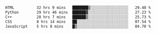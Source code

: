 <!--START_SECTION:waka-->

```txt
HTML          32 hrs 9 mins   ███████▒░░░░░░░░░░░░░░░░░   29.40 %
Python        29 hrs 46 mins  ██████▓░░░░░░░░░░░░░░░░░░   27.23 %
C++           28 hrs 7 mins   ██████▒░░░░░░░░░░░░░░░░░░   25.73 %
CSS           8 hrs 14 mins   ██░░░░░░░░░░░░░░░░░░░░░░░   07.54 %
JavaScript    5 hrs 8 mins    █▒░░░░░░░░░░░░░░░░░░░░░░░   04.70 %
```

<!--END_SECTION:waka-->
